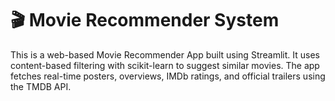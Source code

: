 # 🎬 Movie Recommender System

This is a web-based Movie Recommender App built using Streamlit. It uses content-based filtering with scikit-learn to suggest similar movies. The app fetches real-time posters, overviews, IMDb ratings, and official trailers using the TMDB API.
